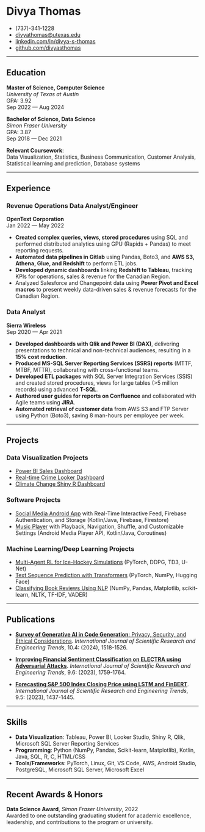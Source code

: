 # Divya Thomas

- (737)-341-1228  
- [divyathomas@utexas.edu](mailto:divyathomas@utexas.edu)  
- [linkedin.com/in/divya-s-thomas](https://www.linkedin.com/in/divya-s-thomas/)  
- [github.com/divyasthomas](https://github.com/divyasthomas)

---

## Education 

**Master of Science, Computer Science**  
*University of Texas at Austin*  
GPA: 3.92  
Sep 2022 — Aug 2024

**Bachelor of Science, Data Science**  
*Simon Fraser University*  
GPA: 3.87  
Sep 2018 — Dec 2021

**Relevant Coursework**:  
Data Visualization, Statistics, Business Communication, Customer Analysis, Statistical learning and prediction, Database systems

---

## Experience

### Revenue Operations Data Analyst/Engineer  
**OpenText Corporation**  
Jan 2022 — May 2022

- **Created complex queries, views, stored procedures** using SQL and performed distributed analytics using GPU (Rapids + Pandas) to meet reporting requests.
- **Automated data pipelines in Gitlab** using Pandas, Boto3, and **AWS S3, Athena, Glue, and Redshift** to perform ETL jobs.
- **Developed dynamic dashboards** linking **Redshift to Tableau**, tracking KPIs for operations, sales & revenue for the Canadian Region.
- Analyzed Salesforce and Changepoint data using **Power Pivot and Excel macros** to present weekly data-driven sales & revenue forecasts for the Canadian Region.

### Data Analyst  
**Sierra Wireless**  
Sep 2020 — Apr 2021

- **Developed dashboards with Qlik and Power BI (DAX)**, delivering presentations to technical and non-technical audiences, resulting in a **15% cost reduction**.
- **Produced MS-SQL Server Reporting Services (SSRS) reports** (MTTF, MTBF, MTTR), collaborating with cross-functional teams.
- **Developed ETL packages** with SQL Server Integration Services (SSIS) and created stored procedures, views for large tables (>5 million records) using advanced **T-SQL**.
- **Authored user guides for reports on Confluence** and collaborated with Agile teams using **JIRA**.
- **Automated retrieval of customer data** from AWS S3 and FTP Server using Python (Boto3), saving 8 man-hours per employee per week.

---

## Projects

### Data Visualization Projects  
- [Power BI Sales Dashboard](https://github.com/divyasthomas/Sales-Analytics-Interactive-Dashboard)  
- [Real-time Crime Looker Dashboard](https://github.com/divyasthomas/Interactive-Dashboard-with-live-data-Google-Data-Studio-/blob/master/README.md)  
- [Climate Change Shiny R Dashboard](https://github.com/divyasthomas/ShinyR-Interactive-Dashboard?tab=readme-ov-file)

### Software Projects  
- [Social Media Android App](https://github.com/divyasthomas/Instamate/tree/main) with Real-Time Interactive Feed, Firebase Authentication, and Storage (Kotlin/Java, Firebase, Firestore)  
- [Music Player](https://github.com/divyasthomas/Android-Music-Player) with Playback, Navigation, Shuffle, and Customizable Settings (Android Media Player API, Kotlin/Java, Coroutines)

### Machine Learning/Deep Learning Projects  
- [Multi-Agent RL for Ice-Hockey Simulations](https://github.com/divyasthomas/robo-ice-hockey/blob/main/project_report.pdf) (PyTorch, DDPG, TD3, U-Net)  
- [Text Sequence Prediction with Transformers](https://github.com/divyasthomas/self-attention-transformers/tree/main) (PyTorch, NumPy, Hugging Face)  
- [Classifying Book Reviews Using NLP](https://github.com/divyasthomas/NLP-goodreads-book-reviews/blob/main/Final%20Project%20Report%20(1).pdf) (NumPy, Pandas, Matplotlib, scikit-learn, NLTK, TF-IDF, VADER)

---

## Publications

- [**Survey of Generative AI in Code Generation**: Privacy, Security, and Ethical Considerations](https://ijsret.com/wp-content/uploads/2024/07/IJSRET_V10_issue4_333.pdf). *International Journal of Scientific Research and Engineering Trends*, 10.4: (2024), 1518-1526.

- [**Improving Financial Sentiment Classification on ELECTRA using Adversarial Attacks**](https://ijsret.com/wp-content/uploads/2023/11/IJSRET_V9_issue6_440.pdf). *International Journal of Scientific Research and Engineering Trends*, 9.6: (2023), 1759-1764.

- [**Forecasting S&P 500 Index Closing Price using LSTM and FinBERT**](https://ijsret.com/wp-content/uploads/2023/09/IJSRET_V9_issue5_369.pdf). *International Journal of Scientific Research and Engineering Trends*, 9.5: (2023), 1437-1445.

---

## Skills

- **Data Visualization**: Tableau, Power BI, Looker Studio, Shiny R, Qlik, Microsoft SQL Server Reporting Services
- **Programming**: Python (NumPy, Pandas, Scikit-learn, Matplotlib), Kotlin, Java, SQL, R, C, HTML/CSS
- **Tools/Frameworks**: PyTorch, Linux, Git, VS Code, AWS, Android Studio, PostgreSQL, Microsoft SQL Server, Microsoft Excel

---

## Recent Awards & Honors

**Data Science Award**, *Simon Fraser University*, 2022  
Awarded to one outstanding graduating student for academic excellence, leadership, and contributions to the program or university.
